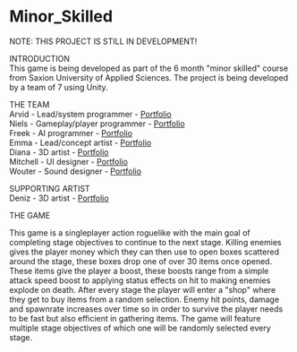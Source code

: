 # Minor_Skilled

NOTE: THIS PROJECT IS STILL IN DEVELOPMENT!

INTRODUCTION  
This game is being developed as part of the 6 month "minor skilled" course from Saxion University of Applied Sciences. The project is being developed by a team of 7 using Unity.

THE TEAM  
Arvid - Lead/system programmer - [Portfolio](https://github.com/Sad-AI-dev)  
Niels - Gameplay/player programmer - [Portfolio](https://github.com/NielsdeGruijl)  
Freek - AI programmer - [Portfolio](https://github.com/FreekPluim)  
Emma - Lead/concept artist  - [Portfolio](https://www.artstation.com/thesoupwizard)  
Diana - 3D artist  - [Portfolio](https://www.artstation.com/diana_cojocaru)  
Mitchell - UI designer - [Portfolio](https://mthartwig.myportfolio.com/)  
Wouter - Sound designer  - [Portfolio](https://www.linkedin.com/in/wouter-m-4a0778201/)  

SUPPORTING ARTIST  
Deniz - 3D artist - [Portfolio](https://denizjanfisekci.artstation.com/)  

THE GAME  

This game is a singleplayer action roguelike with the main goal of completing stage objectives to continue to the next stage. Killing enemies gives the player money which they can then use to open boxes scattered around the stage, these boxes drop one of over 30 items once opened. These items give the player a boost, these boosts range from a simple attack speed boost to applying status effects on hit to making enemies explode on death. After every stage the player will enter a "shop" where they get to buy items from a random selection. Enemy hit points, damage and spawnrate increases over time so in order to survive the player needs to be fast but also efficient in gathering items. The game will feature multiple stage objectives of which one will be randomly selected every stage.

